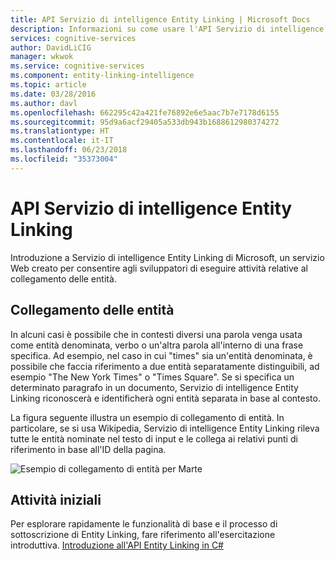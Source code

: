 ```yaml
---
title: API Servizio di intelligence Entity Linking | Microsoft Docs
description: Informazioni su come usare l'API Servizio di intelligence Entity Linking per le attività di collegamento delle entità in Servizi cognitivi.
services: cognitive-services
author: DavidLiCIG
manager: wkwok
ms.service: cognitive-services
ms.component: entity-linking-intelligence
ms.topic: article
ms.date: 03/28/2016
ms.author: davl
ms.openlocfilehash: 662295c42a421fe76892e6e5aac7b7e7178d6155
ms.sourcegitcommit: 95d9a6acf29405a533db943b1688612980374272
ms.translationtype: HT
ms.contentlocale: it-IT
ms.lasthandoff: 06/23/2018
ms.locfileid: "35373004"
---
```

# <a name="entity-linking-intelligence-service-api"></a>API Servizio di intelligence Entity Linking

Introduzione a Servizio di intelligence Entity Linking di Microsoft, un servizio Web creato per consentire agli sviluppatori di eseguire attività relative al collegamento delle entità.

## <a name="entity-linking"></a>Collegamento delle entità

In alcuni casi è possibile che in contesti diversi una parola venga usata come entità denominata, verbo o un'altra parola all'interno di una frase specifica. Ad esempio, nel caso in cui "times" sia un'entità denominata, è possibile che faccia riferimento a due entità separatamente distinguibili, ad esempio "The New York Times" o "Times Square". Se si specifica un determinato paragrafo in un documento, Servizio di intelligence Entity Linking riconoscerà e identificherà ogni entità separata in base al contesto.  

La figura seguente illustra un esempio di collegamento di entità. In particolare, se si usa Wikipedia, Servizio di intelligence Entity Linking rileva tutte le entità nominate nel testo di input e le collega ai relativi punti di riferimento in base all'ID della pagina.

 ![Esempio di collegamento di entità per Marte](./Images/EntityLinkingSample1.png)
 
## <a name="get-started"></a>Attività iniziali
 
Per esplorare rapidamente le funzionalità di base e il processo di sottoscrizione di Entity Linking, fare riferimento all'esercitazione introduttiva.
[Introduzione all'API Entity Linking in C#](GettingStarted.md)


